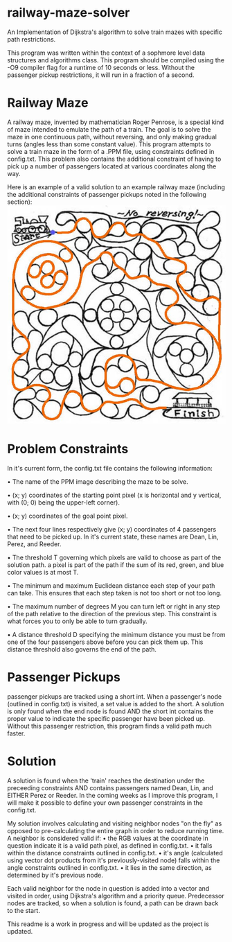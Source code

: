 # railway-maze-solver
An Implementation of Dijkstra's algorithm to solve train mazes with specific path restrictions.

This program was written within the context of a sophmore level data structures and algorithms class.  This program should be compiled using the -O9 compiler flag for a runtime of 10 seconds or less.  Without the passenger pickup restrictions, it will run in a fraction of a second.

# Railway Maze
A railway maze, invented by mathematician Roger Penrose, is a special kind of maze intended to emulate the path of a train.  The goal is to solve the maze in one continuous path, without reversing, and only making gradual turns (angles less than some constant value).  This program attempts to solve a train maze in the form of a .PPM file, using constraints defined in config.txt.  This problem also contains the additional constraint of having to pick up a number of passengers located at various coordinates along the way.

Here is an example of a valid solution to an example railway maze (including the additional constraints of passenger pickups noted in the following section):
![Railway Maze](https://github.com/mbpautz762/railway-maze-solver/blob/main/solution-example.jpg?raw=true)

# Problem Constraints
In it's current form, the config.txt file contains the following information: 

  • The name of the PPM image describing the maze to be solve.

  • (x; y) coordinates of the starting point pixel (x is horizontal and y vertical, with (0; 0) being
the upper-left corner).

  • (x; y) coordinates of the goal point pixel.

  • The next four lines respectively give (x; y) coordinates of 4 passengers that need to be picked up.  In it's current state, these names are Dean, Lin, Perez, and Reeder.

  • The threshold T governing which pixels are valid to choose as part of the solution path.  a pixel is part of the path if the sum of its red, green, and blue color values is at most T.

  • The minimum and maximum Euclidean distance each step of your path can take. This ensures that each step taken is not too short or not too long.

  • The maximum number of degrees M you can turn left or right in any step of the path relative
to the direction of the previous step. This constraint is what forces you to only be able to
turn gradually.

  • A distance threshold D specifying the minimum distance you must be from one of the four
passengers above before you can pick them up. This distance threshold also governs the end of the path.

# Passenger Pickups

  passenger pickups are tracked using a short int.  When a passenger's node (outlined in config.txt) is visited, a set value is added to the short.  A solution is only found when the end node is found AND the short int contains the proper value to indicate the specific passenger have been picked up.  Without this passenger restriction, this program finds a valid path much faster.

# Solution
A solution is found when the 'train' reaches the destination under the preceeding constraints AND contains passengers named Dean, Lin, and EITHER Perez or Reeder.  In the coming weeks as I improve this program, I will make it possible to define your own passenger constraints in the config.txt.

My solution involves calculating and visiting neighbor nodes "on the fly" as opposed to pre-calculating the entire graph in order to reduce running time.  A neighbor is considered valid if:
  • the RGB values at the coordinate in question indicate it is a valid path pixel, as defined in config.txt.
  • it falls within the distance constraints outlined in config.txt.
  • it's angle (calculated using vector dot products from it's previously-visited node) falls within the angle constraints outlined in config.txt.
  • it lies in the same direction, as determined by it's previous node.
  
Each valid neighbor for the node in question is added into a vector and visited in order, using Dijkstra's algorithm and a priority queue.  Predecessor nodes are tracked, so when a solution is found, a path can be drawn back to the start.

  
  This readme is a work in progress and will be updated as the project is updated.
